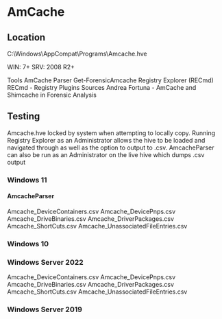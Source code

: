 # AmCache

## Location
C:\Windows\AppCompat\Programs\Amcache.hve

WIN: 7+
SRV: 2008 R2+

Tools
AmCache Parser
Get-ForensicAmcache
Registry Explorer (RECmd)
RECmd - Registry Plugins
Sources
Andrea Fortuna - AmCache and Shimcache in Forensic Analysis

## Testing
Amcache.hve locked by system when attempting to locally copy. Running Registry Explorer as an Administrator allows the hive to be loaded and navigated through as well as the option to output to .csv. AmcacheParser can also be run as an Administrator on the live hive which dumps .csv output

### Windows 11
#### AmcacheParser
Amcache_DeviceContainers.csv
Amcache_DevicePnps.csv
Amcache_DriveBinaries.csv
Amcache_DriverPackages.csv
Amcache_ShortCuts.csv
Amcache_UnassociatedFileEntries.csv

### Windows 10


### Windows Server 2022
Amcache_DeviceContainers.csv
Amcache_DevicePnps.csv
Amcache_DriveBinaries.csv
Amcache_DriverPackages.csv
Amcache_ShortCuts.csv
Amcache_UnassociatedFileEntries.csv

### Windows Server 2019
